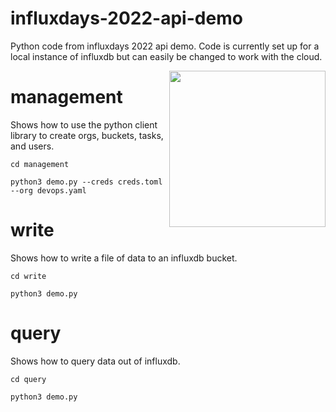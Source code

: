 # influxdays-2022-api-demo
Python code from influxdays 2022 api demo.
Code is currently set up for a local instance of influxdb but can easily be changed to work with the cloud.


<img align="right" width="250" height="250" src="https://user-images.githubusercontent.com/17863490/189961663-0d599bc4-687b-4ce4-aa96-940987d24533.png">


# management
Shows how to use the python client library to create orgs, buckets, tasks, and users.

`cd management`

`python3 demo.py --creds creds.toml --org devops.yaml`

# write
Shows how to write a file of data to an influxdb bucket.

`cd write`

`python3 demo.py`

# query
Shows how to query data out of influxdb.

`cd query`

`python3 demo.py`
